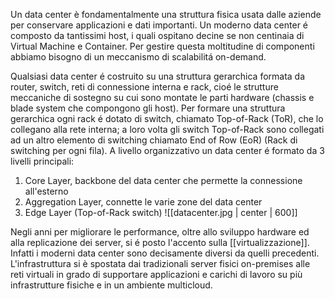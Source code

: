 Un data center è fondamentalmente una struttura fisica usata dalle aziende per conservare applicazioni e dati importanti. Un moderno data center é composto da tantissimi host, i quali ospitano decine se non centinaia di Virtual Machine e Container. Per gestire questa moltitudine di componenti abbiamo bisogno di un meccanismo di scalabilitá on-demand. 

Qualsiasi data center é costruito su una struttura gerarchica formata da router, switch, reti di connessione interna e rack, cioé le strutture meccaniche di sostegno su cui sono montate le parti hardware (chassis e blade system che compongono gli host). Per formare una struttura gerarchica ogni rack é dotato di switch, chiamato Top-of-Rack (ToR), che lo collegano alla rete interna; a loro volta gli switch Top-of-Rack sono collegati ad un altro elemento di switching chiamato End of Row (EoR) (Rack di switching per ogni fila). 
A livello organizzativo un data center é formato da 3 livelli principali:
1. Core Layer, backbone del data center che permette la connessione all'esterno
2. Aggregation Layer, connette le varie zone del data center
3. Edge Layer (Top-of-Rack switch)
![[datacenter.jpg | center | 600]]

Negli anni per migliorare le performance, oltre allo sviluppo hardware ed alla replicazione dei server, si é posto l'accento sulla [[virtualizzazione]]. Infatti i moderni data center sono decisamente diversi da quelli precedenti. L'infrastruttura si è spostata dai tradizionali server fisici on-premises alle reti virtuali in grado di supportare applicazioni e carichi di lavoro su più infrastrutture fisiche e in un ambiente multicloud.